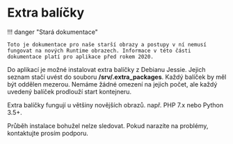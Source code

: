 # Extra balíčky

!!! danger "Stará dokumentace"

    Toto je dokumentace pro naše starší obrazy a postupy v ní nemusí fungovat na nových Runtime obrazech. Informace v této části dokumentace platí pro aplikace před rokem 2020.

Do aplikací je možné instalovat extra balíčky z Debianu Jessie. Jejich seznam stačí uvést do souboru **/srv/.extra_packages**. Každý balíček by měl být oddělen mezerou. Nemáme žádné omezení na jejich počet, ale každý uvedený balíček prodlouží start kontejneru.

Extra balíčky fungují u většiny novějších obrazů. např. PHP 7.x nebo Python 3.5+.

Průběh instalace bohužel nelze sledovat. Pokud narazíte na problémy, kontaktujte prosím podporu.
